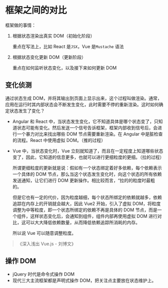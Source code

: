 # 框架之间的对比

框架做的事情：

1. 根据状态渲染出真实 DOM（初始化阶段）

   重点在写法上，比如 React 是`JSX`，Vue 是`Mustache` 语法

2. 根据状态变化更新 DOM（更新阶段）

   重点在如何监听状态变化，以及接下来如何更新 DOM

## 变化侦测

通过状态生成 DOM，并将其输出到页面上显示出来，这个过程叫做渲染。通常，应用在运行时其内部状态会不断发生变化，此时需要不停的重新渲染。这时如何确定状态发生了变化？

- Angular 和 React 中，当状态发生变化，它不知道具体是哪个状态变了，只知道状态可能有变化。然后发送一个信号告诉框架，框架内部收到信号后，会进行一个暴力对比来找出哪些 DOM 节点需要重新渲染。在 Angular 中是脏检查的流程。React 中使用虚拟 DOM。（推的过程）
- Vue 中，当状态变化时，Vue 立刻就知道了，而且在一定程度上知道哪些状态变了，因此，它知道的信息更多，也就可以进行更细粒度的更细。（拉的过程）

  所谓更细粒度的更新就是说：假如有一个状态绑定着好多依赖，每个依赖表示一个具体的 DOM 节点，那么当这个状态发生变化时，向这个状态的所有依赖发送通知，让它们进行 DOM 更新操作。相比较而言，“拉的的粒度时最粗的。

  但是它也有一定的代价，因为粒度越细，每个状态所绑定的依赖就越多，依赖追踪在内存上的开销就会越大，因此 Vue2 开始，引入了虚拟 DOM，将粒度调整为中等粒度，即一个状态所绑定的依赖不再是具体的 DOM 节点，而是一个组件，这样状态变化后，会通知到组件，组件内部再使用虚拟 DOM 进行对比，这可以大大降低依赖数量，从而降低依赖追踪所消耗的内存。

  所以说 Vue 可以随意调整粒度。

> 《深入浅出 Vue.js - 刘博文》

## 操作 DOM

- jQuery 时代是命令式操作 DOM
- 现代三大主流框架都是声明式操作 DOM，把关注点主要放在状态维护上。
